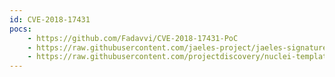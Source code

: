 ```yaml
---
id: CVE-2018-17431
pocs:
    - https://github.com/Fadavvi/CVE-2018-17431-PoC
    - https://raw.githubusercontent.com/jaeles-project/jaeles-signatures/master/cves/comodo-utmc-rce-cve-2018-17431.yaml
    - https://raw.githubusercontent.com/projectdiscovery/nuclei-templates/master/cves/CVE-2018-17431.yaml
---
```

